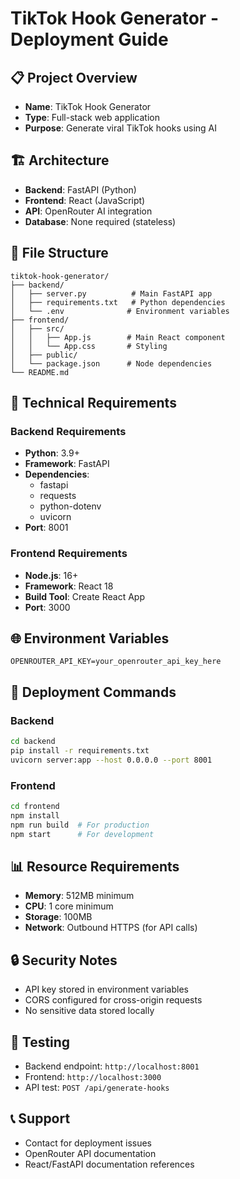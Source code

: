 # TikTok Hook Generator - Deployment Guide

## 📋 Project Overview
- **Name**: TikTok Hook Generator
- **Type**: Full-stack web application
- **Purpose**: Generate viral TikTok hooks using AI

## 🏗️ Architecture
- **Backend**: FastAPI (Python)
- **Frontend**: React (JavaScript)
- **API**: OpenRouter AI integration
- **Database**: None required (stateless)

## 📁 File Structure
```
tiktok-hook-generator/
├── backend/
│   ├── server.py          # Main FastAPI app
│   ├── requirements.txt   # Python dependencies
│   └── .env              # Environment variables
├── frontend/
│   ├── src/
│   │   ├── App.js        # Main React component
│   │   └── App.css       # Styling
│   ├── public/
│   └── package.json      # Node dependencies
└── README.md
```

## 🔧 Technical Requirements

### Backend Requirements
- **Python**: 3.9+
- **Framework**: FastAPI
- **Dependencies**: 
  - fastapi
  - requests
  - python-dotenv
  - uvicorn
- **Port**: 8001

### Frontend Requirements
- **Node.js**: 16+
- **Framework**: React 18
- **Build Tool**: Create React App
- **Port**: 3000

## 🌐 Environment Variables
```
OPENROUTER_API_KEY=your_openrouter_api_key_here
```

## 🚀 Deployment Commands

### Backend
```bash
cd backend
pip install -r requirements.txt
uvicorn server:app --host 0.0.0.0 --port 8001
```

### Frontend
```bash
cd frontend
npm install
npm run build  # For production
npm start      # For development
```

## 📊 Resource Requirements
- **Memory**: 512MB minimum
- **CPU**: 1 core minimum
- **Storage**: 100MB
- **Network**: Outbound HTTPS (for API calls)

## 🔒 Security Notes
- API key stored in environment variables
- CORS configured for cross-origin requests
- No sensitive data stored locally

## 🧪 Testing
- Backend endpoint: `http://localhost:8001`
- Frontend: `http://localhost:3000`
- API test: `POST /api/generate-hooks`

## 📞 Support
- Contact for deployment issues
- OpenRouter API documentation
- React/FastAPI documentation references